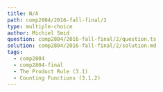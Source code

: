 ```yaml
---
title: N/A
path: comp2804/2016-fall-final/2
type: multiple-choice
author: Michiel Smid
question: comp2804/2016-fall-final/2/question.ts
solution: comp2804/2016-fall-final/2/solution.md
tags:
  - comp2804
  - comp2804-final
  - The Product Rule (3.1)
  - Counting Functions (3.1.2)
---
```


